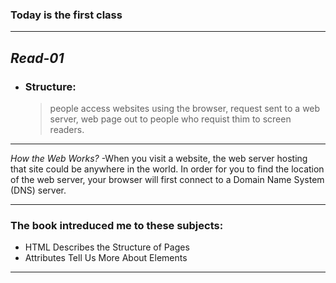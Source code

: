 ### Today is the first class

---

## _Read-01_

- ### Structure:
  > people access websites using the browser, request sent to a web server, web page out to people who requist thim to screen readers.

---

_How the Web Works?_
-When you visit a website, the web server
hosting that site could be anywhere in the
world. In order for you to find the location of
the web server, your browser will first connect
to a Domain Name System (DNS) server.

---

### The book intreduced me to these subjects:

- HTML Describes the Structure of Pages
- Attributes Tell Us More About Elements

---
